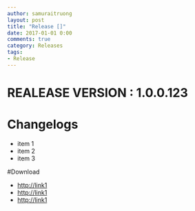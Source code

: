```yaml
---
author: samuraitruong
layout: post
title: "Release []"
date: 2017-01-01 0:00
comments: true
category: Releases
tags:
- Release
---
```


# REALEASE VERSION : 1.0.0.123

# Changelogs
- item 1
- item 2
- item 3

#Download
* [http://link1](Thunderbot.cli.zip)
* [http://link1](Thunderbot.cli.zip)
* [http://link1](Thunderbot.cli.zip)